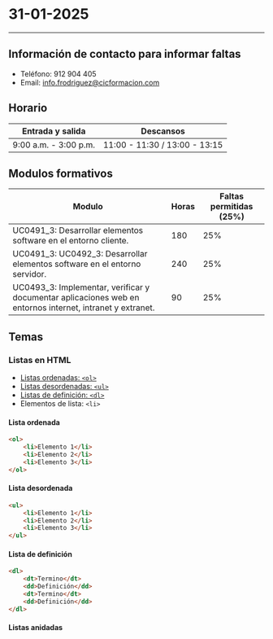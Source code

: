 # 31-01-2025

---

## Información de contacto para informar faltas

- Teléfono: 912 904 405
- Email: info.frodriguez@cicformacion.com

## Horario

Entrada y salida | Descansos
---|---
9:00 a.m. - 3:00 p.m. | 11:00 - 11:30 / 13:00 - 13:15

## Modulos formativos

Modulo | Horas | Faltas permitidas (25%)
---|---|---
UC0491_3: Desarrollar elementos software en el entorno cliente. | 180 | 25%
UC0491_3: UC0492_3: Desarrollar elementos software en el entorno servidor. | 240 | 25%
UC0493_3: Implementar, verificar y documentar aplicaciones web en entornos internet, intranet y extranet. | 90 | 25%

## Temas

### Listas en HTML
- [Listas ordenadas: `<ol>`](#lista-ordenada)
- [Listas desordenadas: `<ul>`](#lista-desordenada)
- [Listas de definición: `<dl>`](#lista-de-definición)
- Elementos de lista: `<li>`

#### Lista ordenada
```html
<ol>
    <li>Elemento 1</li>
    <li>Elemento 2</li>
    <li>Elemento 3</li>
</ol>
```

#### Lista desordenada
```html
<ul>
    <li>Elemento 1</li>
    <li>Elemento 2</li>
    <li>Elemento 3</li>
</ul>
```

#### Lista de definición
```html
<dl>
    <dt>Termino</dt>
    <dd>Definición</dd>
    <dt>Termino</dt>
    <dd>Definición</dd>
</dl>
```

#### Listas anidadas
